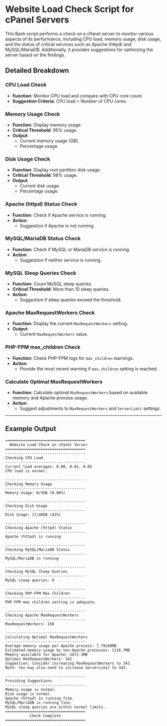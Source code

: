 # Website Load Check Script for cPanel Servers

This Bash script performs a check on a cPanel server to monitor various aspects of its performance, including CPU load, memory usage, disk usage, and the status of critical services such as Apache (httpd) and MySQL/MariaDB. Additionally, it provides suggestions for optimizing the server based on the findings.

## Detailed Breakdown

### CPU Load Check

- **Function**: Monitor CPU load and compare with CPU core count.
- **Suggestion Criteria**: CPU load > Number of CPU cores.

### Memory Usage Check

- **Function**: Display memory usage.
- **Critical Threshold**: 95% usage.
- **Output**: 
  - Current memory usage (GB).
  - Percentage usage.

### Disk Usage Check

- **Function**: Display root partition disk usage.
- **Critical Threshold**: 98% usage.
- **Output**: 
  - Current disk usage.
  - Percentage usage.

### Apache (httpd) Status Check

- **Function**: Check if Apache service is running.
- **Action**: 
  - Suggestion if Apache is not running.

### MySQL/MariaDB Status Check

- **Function**: Check if MySQL or MariaDB service is running.
- **Action**: 
  - Suggestion if neither service is running.

### MySQL Sleep Queries Check

- **Function**: Count MySQL sleep queries.
- **Critical Threshold**: More than 10 sleep queries.
- **Action**: 
  - Suggestion if sleep queries exceed the threshold.

### Apache MaxRequestWorkers Check

- **Function**: Display the current `MaxRequestWorkers` setting.
- **Output**: 
  - Current `MaxRequestWorkers` value.

### PHP-FPM max_children Check

- **Function**: Check PHP-FPM logs for `max_children` warnings.
- **Action**: 
  - Provide the most recent warning if `max_children` setting is reached.

### Calculate Optimal MaxRequestWorkers

- **Function**: Calculate optimal `MaxRequestWorkers` based on available memory and Apache process usage.
- **Action**: 
  - Suggest adjustments to `MaxRequestWorkers` and `ServerLimit` settings.

---

## Example Output

```shell
====================================
  Website Load Check on cPanel Server
====================================
------------------------------------
Checking CPU Load
------------------------------------
Current load averages: 0.00, 0.01, 0.05
CPU load is normal.

------------------------------------
Checking Memory Usage
------------------------------------
Memory Usage: 0/3GB (0.00%)

------------------------------------
Checking Disk Usage
------------------------------------
Disk Usage: 17/40GB (42%)

------------------------------------
Checking Apache (httpd) Status
------------------------------------
Apache (httpd) is running

------------------------------------
Checking MySQL/MariaDB Status
------------------------------------
MySQL/MariaDB is running

------------------------------------
Checking MySQL Sleep Queries
------------------------------------
MySQL sleep queries: 0

------------------------------------
Checking PHP-FPM Max Children
------------------------------------
PHP-FPM max children setting is adequate.

------------------------------------
Checking Apache MaxRequestWorkers
------------------------------------
MaxRequestWorkers: 150

------------------------------------
Calculating Optimal MaxRequestWorkers
------------------------------------
Average memory usage per Apache process: 7.79248MB
Estimated memory usage by non-Apache processes: 1116.7MB
Memory available for Apache: 2672.3MB
Optimal MaxRequestWorkers: 342
Suggestion: Consider increasing MaxRequestWorkers to 342.
Note: You may also need to increase ServerLimit to 342.

------------------------------------
Providing Suggestions
------------------------------------
Memory usage is normal.
Disk usage is normal.
Apache (httpd) is running fine.
MySQL/MariaDB is running fine.
MySQL sleep queries are within normal limits.
====================================
           Check Complete
====================================
